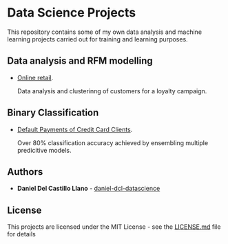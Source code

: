 # Data Science Projects

This repository contains some of my own data analysis and machine learning projects carried out for training and learning purposes.


## Data analysis and RFM modelling

* [Online retail](/online_retailer_RFM.md). 

  Data analysis and clusterinng of customers for a loyalty campaign.


## Binary Classification

* [Default Payments of Credit Card Clients](/credit_card_default.md). 

  Over 80% classification accuracy achieved by ensembling multiple predicitive models.


## Authors

* **Daniel Del Castillo Llano** - [daniel-dcl-datascience](https://github.com/daniel-dcl-datascience)


## License

This projects are licensed under the MIT License - see the [LICENSE.md](/LICENSE) file for details

